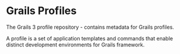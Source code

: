 Grails Profiles
=========================

The Grails 3 profile repository - contains metadata for Grails profiles.

A profile is a set of application templates and commands that enable distinct development environments for Grails framework.
